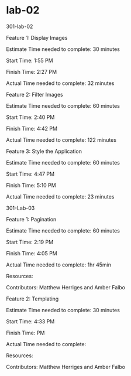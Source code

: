 # lab-02
301-lab-02

Feature 1: Display Images

Estimate Time needed to complete: 30 minutes

Start Time: 1:55 PM

Finish Time: 2:27 PM

Actual Time needed to complete: 32 minutes



Feature 2: Filter Images

Estimate Time needed to complete: 60 minutes

Start Time: 2:40 PM

Finish Time: 4:42 PM

Actual Time needed to complete: 122 minutes


Feature 3: Style the Application

Estimate Time needed to complete: 60 minutes

Start Time: 4:47 PM

Finish Time: 5:10 PM

Actual Time needed to complete: 23 minutes

301-Lab-03

Feature 1: Pagination

Estimate Time needed to complete: 60 minutes

Start Time: 2:19 PM

Finish Time: 4:05 PM

Actual Time needed to complete: 1hr 45min


Resources:

Contributors: Matthew Herriges and Amber Falbo

Feature 2: Templating

Estimate Time needed to complete: 30 minutes

Start Time: 4:33 PM

Finish Time:  PM

Actual Time needed to complete: 


Resources:

Contributors: Matthew Herriges and Amber Falbo
